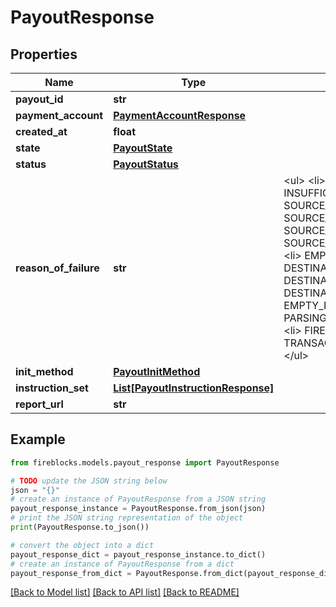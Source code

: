 # PayoutResponse


## Properties

Name | Type | Description | Notes
------------ | ------------- | ------------- | -------------
**payout_id** | **str** |  | 
**payment_account** | [**PaymentAccountResponse**](PaymentAccountResponse.md) |  | 
**created_at** | **float** |  | 
**state** | [**PayoutState**](PayoutState.md) |  | 
**status** | [**PayoutStatus**](PayoutStatus.md) |  | 
**reason_of_failure** | **str** | &lt;ul&gt;  &lt;li&gt; INSUFFICIENT_BALANCE&lt;/li&gt; &lt;li&gt; SOURCE_TRANSLATION&lt;/li&gt; &lt;li&gt; SOURCE_NOT_UNIQUE&lt;/li&gt; &lt;li&gt; SOURCE_NOT_FOUND&lt;/li&gt; &lt;li&gt; SOURCE_TYPE_NOT_SUPPORTED&lt;/li&gt; &lt;li&gt; EMPTY_SOURCE&lt;/li&gt; &lt;li&gt; DESTINATION_TRANSLATION&lt;/li&gt; &lt;li&gt; DESTINATION_NOT_UNIQUE&lt;/li&gt; &lt;li&gt; DESTINATION_NOT_FOUND&lt;/li&gt; &lt;li&gt; EMPTY_DESTINATION&lt;/li&gt; &lt;li&gt; PARSING &lt;/li&gt; &lt;li&gt; UNKNOWN&lt;/li&gt; &lt;li&gt; FIREBLOCKS_CLIENT&lt;/li&gt; &lt;li&gt; TRANSACTION_SUBMISSION&lt;/li&gt; &lt;/ul&gt;  | [optional] 
**init_method** | [**PayoutInitMethod**](PayoutInitMethod.md) |  | [optional] 
**instruction_set** | [**List[PayoutInstructionResponse]**](PayoutInstructionResponse.md) |  | 
**report_url** | **str** |  | [optional] 

## Example

```python
from fireblocks.models.payout_response import PayoutResponse

# TODO update the JSON string below
json = "{}"
# create an instance of PayoutResponse from a JSON string
payout_response_instance = PayoutResponse.from_json(json)
# print the JSON string representation of the object
print(PayoutResponse.to_json())

# convert the object into a dict
payout_response_dict = payout_response_instance.to_dict()
# create an instance of PayoutResponse from a dict
payout_response_from_dict = PayoutResponse.from_dict(payout_response_dict)
```
[[Back to Model list]](../README.md#documentation-for-models) [[Back to API list]](../README.md#documentation-for-api-endpoints) [[Back to README]](../README.md)


